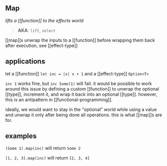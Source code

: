 ## Map

_lifts a [[function]] to the effects world_

> **AKA**: `lift`, `select`

[[map]]s unwrap the inputs to a [[function]] before wrapping them back after execution, see [[effect-type]]

## applications

let a [[function]] `let inc = |x| x + 1` and a [[effect-type]] `Option<T>`

`inc 1` works fine, but `inc Some(1)` will fail. it would be possible to work around this issue by defining a custom [[function]] to unwrap the optional [[type]], increment it, and wrap it back into an optional [[type]]. however, this is an antipattern in [[functional-programming]].

ideally, we would want to stay in the "optional" world while using a value and unwrap it only after being done all operations. this is what [[map]]s are for.

## examples

`(Some 1).map(inc)` will return `Some 2`

`[1, 2, 3].map(inc)` will return `[2, 3, 4]`
